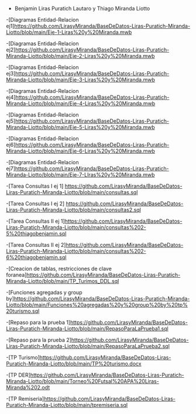 - Benjamin Liras Puratich Lautaro y Thiago Miranda Liotto

-[Diagramas Entidad-Relacion ej1]https://github.com/LirasyMiranda/BaseDeDatos-Liras-Puratich-Miranda-Liotto/blob/main/Eje-1-Liras%20y%20Miranda.mwb

-[Diagramas Entidad-Relacion ej2]https://github.com/LirasyMiranda/BaseDeDatos-Liras-Puratich-Miranda-Liotto/blob/main/Eje-2-Liras%20y%20Miranda.mwb

-[Diagramas Entidad-Relacion ej3]https://github.com/LirasyMiranda/BaseDeDatos-Liras-Puratich-Miranda-Liotto/blob/main/Eje-3-Liras%20y%20Miranda.mwb

-[Diagramas Entidad-Relacion ej4]https://github.com/LirasyMiranda/BaseDeDatos-Liras-Puratich-Miranda-Liotto/blob/main/Eje-4-Liras%20y%20Miranda.mwb

-[Diagramas Entidad-Relacion ej5]https://github.com/LirasyMiranda/BaseDeDatos-Liras-Puratich-Miranda-Liotto/blob/main/Eje-5-Liras%20y%20Miranda.mwb

-[Diagramas Entidad-Relacion ej6]https://github.com/LirasyMiranda/BaseDeDatos-Liras-Puratich-Miranda-Liotto/blob/main/Eje-6-Liras%20y%20Miranda.mwb

-[Diagramas Entidad-Relacion ej7]https://github.com/LirasyMiranda/BaseDeDatos-Liras-Puratich-Miranda-Liotto/blob/main/Eje-7-LIras%20y%20Miranda.mwb

-[Tarea Consultas I ej 1] https://github.com/LirasyMiranda/BaseDeDatos-Liras-Puratich-Miranda-Liotto/blob/main/consultas.sql

-[Tarea Consultas I ej 2] https://github.com/LirasyMiranda/BaseDeDatos-Liras-Puratich-Miranda-Liotto/blob/main/consultas2.sql

-[Tarea Consultas II ej 1]https://github.com/LirasyMiranda/BaseDeDatos-Liras-Puratich-Miranda-Liotto/blob/main/consultas%202-5%20thiagobenjamin.sql

-[Tarea Consultas II ej 2]https://github.com/LirasyMiranda/BaseDeDatos-Liras-Puratich-Miranda-Liotto/blob/main/consultas%202-6%20thiagobenjamin.sql

-[Creacion de tablas, restricciones de clave foranea]https://github.com/LirasyMiranda/BaseDeDatos-Liras-Puratich-Miranda-Liotto/blob/main/TP_Turimos_DDL.sql

-[Funciones agregadas y group by]https://github.com/LirasyMiranda/BaseDeDatos-Liras-Puratich-Miranda-Liotto/blob/main/Funciones%20agregadas%20y%20group%20by%20tp%20turismo.sql

-[Repaso para la prueba 1]https://github.com/LirasyMiranda/BaseDeDatos-Liras-Puratich-Miranda-Liotto/blob/main/RepasoParaLaPrueba1.sql

-[Repaso para la prueba 2]https://github.com/LirasyMiranda/BaseDeDatos-Liras-Puratich-Miranda-Liotto/blob/main/RepasoParaLaPrueba2.sql

-[TP Turismo]https://github.com/LirasyMiranda/BaseDeDatos-Liras-Puratich-Miranda-Liotto/blob/main/TP%20turismo.docx

-[TP DER]https://github.com/LirasyMiranda/BaseDeDatos-Liras-Puratich-Miranda-Liotto/blob/main/Torneo%20Futsal%20APA%20Liras-Miranda%202.odt

-[TP Remiseria]https://github.com/LirasyMiranda/BaseDeDatos-Liras-Puratich-Miranda-Liotto/blob/main/tpremiseria.sql
